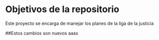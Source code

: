 # Objetivos de la repositorio

Este proyecto se encarga de manejar los planes de la liga de la justicia

##Estos cambios son nuevos
aaas